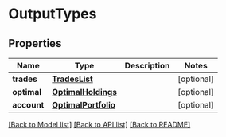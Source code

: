 # OutputTypes

## Properties
Name | Type | Description | Notes
------------ | ------------- | ------------- | -------------
**trades** | [**TradesList**](TradesList.md) |  | [optional] 
**optimal** | [**OptimalHoldings**](OptimalHoldings.md) |  | [optional] 
**account** | [**OptimalPortfolio**](OptimalPortfolio.md) |  | [optional] 

[[Back to Model list]](../README.md#documentation-for-models) [[Back to API list]](../README.md#documentation-for-api-endpoints) [[Back to README]](../README.md)


